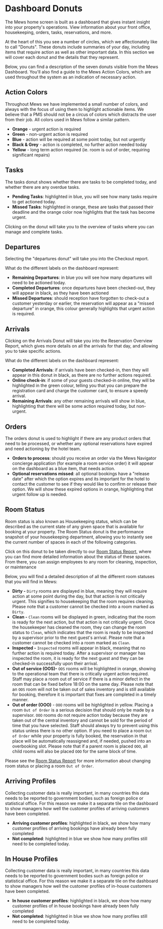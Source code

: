 # Dashboard Donuts

The Mews home screen is built as a dashboard that gives instant insight into your property's operations. View information about your front office, housekeeping, orders, tasks, reservations, and more.

At the heart of this you see a number of circles, which we affectionately like to call "Donuts". These donuts include summaries of your day, including items that require action as well as other important data. In this section we will cover each donut and the details that they represent.

Below, you can find a description of the seven donuts visible from the Mews Dashboard. You'll also find a guide to the Mews Action Colors, which are used throughout the system as an indication of necessary action.

## Action Colors

Throughout Mews we have implemented a small number of colors, and always with the focus of using them to highlight actionable items. We believe that a PMS should not be a circus of colors which distracts the user from their job. All colors used in Mews follow a similar pattern.

* **Orange** - urgent action is required
* **Green** - non-urgent action is required
* **Blue** - action will be required at some point today, but not urgently
* **Black & Grey** - action is completed, no further action needed today
* **Yellow** - long term action required \(ie. room is out of order, requiring significant repairs\)

## Tasks

The tasks donut shows whether there are tasks to be completed today, and whether there are any overdue tasks.

* **Pending Tasks**: highlighted in blue, you will see how many tasks require to get actioned today.
* **Missed Tasks**: highlighted in orange, these are tasks that passed their deadline and the orange color now highlights that the task has become urgent.

Clicking on the donut will take you to the overview of tasks where you can manage and complete tasks.

## Departures

Selecting the "departures donut" will take you into the Checkout report.

What do the different labels on the dashboard represent:

* **Remaining Departures**: in blue you will see how many departures will need to be actioned today.
* **Completed Departures**: once departures have been checked-out, they will appear in black, as they have been actioned
* **Missed Departures**: should reception have forgotten to check-out a customer yesterday or earlier, the reservation will appear as a "missed departure" in orange, this colour generally highlights that urgent action is required.

## Arrivals

Clicking on the Arrivals Donut will take you into the Reservation Overview Report, which gives more details on all the arrivals for that day, and allowing you to take specific actions.

What do the different labels on the dashboard represent:

* **Completed Arrivals**: if arrivals have been checked-in, then they will appear in this donut in black, as there are no further actions required.
* **Online check-in**: if some of your guests checked-in online, they will be highlighted in the green colour, telling you that you can prepare the registration card and charge the customer card, to ensure a speedy arrival.
* **Remaining Arrivals**: any other remaining arrivals will show in blue, highlighting that there will be some action required today, but non-urgent.

## Orders

The orders donut is used to highlight if there are any product orders that need to be processed, or whether any optional reservations have expired and need actioning by the hotel team.

* **Orders to process**: should you receive an order via the Mews Navigator concierge application \(for example a room service order\) it will appear on the dashboard as a blue item, that needs action. 
* **Optional reservations missed**: all optional bookings have a "release date" after which the option expires and its important for the hotel to contact the customer to see if they  would like to confirm or release their option. We will show these expired options in orange, highlighting that urgent follow up is needed. 

## Room Status

Room status is also known as Housekeeping status, which can be described as the current state of any given space that is available for booking at your property. The Room Status donut is the performance snapshot of your housekeeping department, allowing you to instantly see the current number of spaces in each of the following categories.

Click on this donut to be taken directly to our [Room Status Report](https://github.com/MewsSystems/gitbook-guide/tree/e98c634289d3404291489947c3775f8984985b39/reports/room-status.md), where you can find more detailed information about the status of these spaces. From there, you can assign employees to any room for cleaning, inspection, or maintenance

Below, you will find a detailed description of all the different room statuses that you will find in Mews:

* **Dirty -** `Dirty` rooms are displayed in blue, meaning they will require action at some point during the day, but that action is not critically urgent. This signifies to housekeeping that the room requires cleaning. Please note that a customer cannot be checked into a room marked as `Dirty`.
* **Clean -** `Clean` rooms will be displayed in green, indicating that the room is ready for the next action, but that action is not critically urgent. Once the housekeeper has cleaned the room, they can change the room status to `Clean`, which indicates that the room is ready to be inspected by a supervisor prior to the next guest's arrival. Please note that a customer cannot be checked into a room marked as `Clean`.
* **Inspected -** `Inspected` rooms will appear in black, meaning that no further action is required today. After a supervisor or manager has inspected the room, it is ready for the next guest and they can be checked-in successfully upon their arrival.
* **Out of service \(OOS\)-** `OOS` rooms will be highlighted in orange, showing to the operational team that there is critically urgent action required. Staff may place a room out of service if there is a minor defect in the room that can be fixed before 18:00 on the same day. Please note that an `OOS` room will not be taken out of sales inventory and is still available for booking, therefore it is important that fixes are completed in a timely manner.
* **Out of order \(OOO\)** - `OOO` rooms will be highlighted in yellow. Placing a room `Out of Order` is a serious decision that should only be made by a supervisor. `OOO` rooms do not require action today because they are taken out of the central inventory and cannot be sold for the period of time that you have selected. Staff should always try to prevent using this status unless there is no other option. If you need to place a room `Out of Order` while your property is fully booked, the reservation in that place will be automatically reassigned and, if needed, pushed into an overbooking slot. Please note that if a parent room is placed `OOO`, all child rooms will also be placed `OOO` for the same block of time. 

Please see the [Room Status Report](https://github.com/MewsSystems/gitbook-guide/tree/e98c634289d3404291489947c3775f8984985b39/reports/room-status.md) for more information about changing room status or placing a room `Out of Order`.

## Arriving Profiles

Collecting customer data is really important, in many countries this data needs to be reported to government bodies such as foreign police or statistical office. For this reason we make it a separate tile on the dashboard to show managers how well the customer profiles of arriving customers have been completed.

* **Arriving customer profiles**: highlighted in black, we show how many customer profiles of arriving bookings have already been fully completed
* **Not completed**: highlighted in blue we show how many profiles still need to be completed today.

## In House Profiles

Collecting customer data is really important, in many countries this data needs to be reported to government bodies such as foreign police or statistical office. For this reason we make it a separate tile on the dashboard to show managers how well the customer profiles of in-house customers have been completed.

* **In house customer profiles**: highlighted in black, we show how many customer profiles of in house bookings have already been fully completed
* **Not completed**: highlighted in blue we show how many profiles still need to be completed today.

